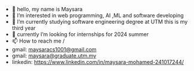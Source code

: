 - 👋 hello, my name is Maysara
- 👀 I’m interested in web programming, AI ,ML and software developing 
- 🌱 I’m currently studying software engineering degree at UTM this is my third year
- 💞️ currently I’m looking for internships for 2024 summer  
- 📫 How to reach me /
- gmail: maysaracs1001@gmail.com
- gmail: maysara@graduate.utm.my
- linkedin: https://www.linkedin.com/in/maysara-mohamed-241017244/

